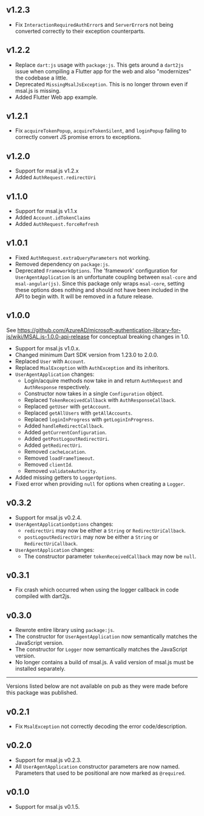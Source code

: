 ## v1.2.3
- Fix `InteractionRequiredAuthError`s and `ServerError`s not being converted correctly to their exception counterparts.

## v1.2.2
- Replace `dart:js` usage with `package:js`. This gets around a `dart2js` issue when compiling a Flutter app for the web and also "modernizes" the codebase a little. 
- Deprecated `MissingMsalJsException`. This is no longer thrown even if msal.js is missing.
- Added Flutter Web app example.

## v1.2.1
- Fix `acquireTokenPopup`, `acquireTokenSilent`, and `loginPopup` failing to correctly convert JS promise errors to exceptions.

## v1.2.0
- Support for msal.js v1.2.x
- Added `AuthRequest.redirectUri`

## v1.1.0
- Support for msal.js v1.1.x
- Added `Account.idTokenClaims`
- Added `AuthRequest.forceRefresh`

## v1.0.1
- Fixed `AuthRequest.extraQueryParameters` not working.
- Removed dependency on `package:js`.
- Deprecated `FrameworkOptions`. The 'framework' configuration for `UserAgentApplication` is an unfortunate coupling between `msal-core` and `msal-angular(js)`. Since this package only wraps `msal-core`, setting these options does nothing and should not have been included in the API to begin with. It will be removed in a future release.

## v1.0.0
See https://github.com/AzureAD/microsoft-authentication-library-for-js/wiki/MSAL.js-1.0.0-api-release for conceptual breaking changes in 1.0.

- Support for msal.js v1.0.x.
- Changed minimum Dart SDK version from 1.23.0 to 2.0.0.
- Replaced `User` with `Account`.
- Replaced `MsalException` with `AuthException` and its inheritors.
- `UserAgentApplication` changes:
  - Login/acquire methods now take in and return `AuthRequest` and `AuthResponse` respectively.
  - Constructor now takes in a single `Configuration` object.
  - Replaced `TokenReceivedCallback` with `AuthResponseCallback`.
  - Replaced `getUser` with `getAccount`.
  - Replaced `getAllUsers` with `getAllAccounts`.
  - Replaced `loginInProgress` with `getLoginInProgress`.
  - Added `handleRedirectCallback`.
  - Added `getCurrentConfiguration`.
  - Added `getPostLogoutRedirectUri`.
  - Added `getRedirectUri`.
  - Removed `cacheLocation`.
  - Removed `loadFrameTimeout`.
  - Removed `clientId`.
  - Removed `validateAuthority`.
- Added missing getters to `LoggerOptions`.
- Fixed error when providing `null` for options when creating a `Logger`.

## v0.3.2
- Support for msal.js v0.2.4.
- `UserAgentApplicationOptions` changes:
  - `redirectUri` may now be either a `String` or `RedirectUriCallback`.
  - `postLogoutRedirectUri` may now be either a `String` or `RedirectUriCallback`.
- `UserAgentApplication` changes:
  - The constructor parameter `tokenReceivedCallback` may now be `null`.

## v0.3.1
- Fix crash which occurred when using the logger callback in code compiled with dart2js.

## v0.3.0
- Rewrote entire library using `package:js`.
- The constructor for `UserAgentApplication` now semantically matches the JavaScript version.
- The constructor for `Logger` now semantically matches the JavaScript version.
- No longer contains a build of msal.js. A valid version of msal.js must be installed separately.

--------
Versions listed below are not available on pub as they were made before this package was published.

## v0.2.1
- Fix `MsalException` not correctly decoding the error code/description.

## v0.2.0
- Support for msal.js v0.2.3.
- All `UserAgentApplication` constructor parameters are now named. Parameters that used to be positional are now marked as `@required`.

## v0.1.0
- Support for msal.js v0.1.5.